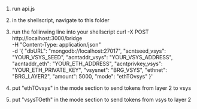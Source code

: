 1. run api.js
2. in the shellscript, navigate to this folder
3. run the follinwing line into your shellscript
  curl -X POST http://localhost:3000/bridge \
  -H "Content-Type: application/json" \
  -d '{
    "dbURL": "mongodb://localhost:27017",
    "acntseed_vsys": "YOUR_VSYS_SEED",
    "acntaddr_vsys": "YOUR_VSYS_ADDRESS",
    "acntaddr_eth": "YOUR_ETH_ADDRESS",
    "acntprivkey_vsys": "YOUR_ETH_PRIVATE_KEY",
    "vsysnet": "BRG_VSYS",
    "ethnet": "BRG_LAYER2",
    "amount": 5000,
    "mode": "ethTOvsys"
  }'

4. put "ethTOvsys" in the mode section to send tokens from layer 2 to vsys
5. put "vsysTOeth" in the mode section to send tokens from vsys to layer 2
